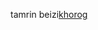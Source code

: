 tamrin beizi[khorog](https://user-images.githubusercontent.com/101420822/158050816-b9c462cb-da3f-46f1-8c72-d740adbb433e.png)
